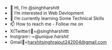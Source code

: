- 👋 Hi, I’m @singhharshitt
- 👀 I’m interested in Web Devlopment
- 🌱 I’m currently learning Some Technical Skills
- 📫 How to reach me - Follow me on
- X(Twitter)🧐=@singhharshittt
- Instgram✨=@_unique.harshit_
- Gmail🦉=harshitsinghrajput242004@gmail.com

<!---
singhharshitt/singhharshitt is a ✨ special ✨ repository because its `README.md` (this file) appears on your GitHub profile.
You can click the Preview link to take a look at your changes.
--->
